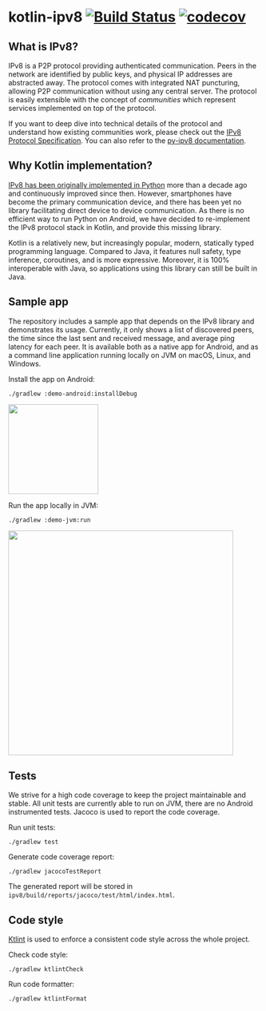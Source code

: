 # kotlin-ipv8 [![Build Status](https://github.com/MattSkala/kotlin-ipv8/workflows/build/badge.svg)](https://github.com/MattSkala/kotlin-ipv8/actions) [![codecov](https://codecov.io/gh/MattSkala/kotlin-ipv8/branch/master/graph/badge.svg)](https://codecov.io/gh/MattSkala/kotlin-ipv8)

## What is IPv8?

IPv8 is a P2P protocol providing authenticated communication. Peers in the network are identified by public keys, and physical IP addresses are abstracted away. The protocol comes with integrated NAT puncturing, allowing P2P communication without using any central server. The protocol is easily extensible with the concept of *communities* which represent services implemented on top of the protocol.

If you want to deep dive into technical details of the protocol and understand how existing communities work, please check out the [IPv8 Protocol Specification](doc/INDEX.md). You can also refer to the [py-ipv8 documentation](https://py-ipv8.readthedocs.io/en/latest/).

## Why Kotlin implementation?

[IPv8 has been originally implemented in Python](https://github.com/Tribler/py-ipv8) more than a decade ago and continuously improved since then. However, smartphones have become the primary communication device, and there has been yet no library facilitating direct device to device communication. As there is no efficient way to run Python on Android, we have decided to re-implement the IPv8 protocol stack in Kotlin, and provide this missing library.

Kotlin is a relatively new, but increasingly popular, modern, statically typed programming language. Compared to Java, it features null safety, type inference, coroutines, and is more expressive. Moreover, it is 100% interoperable with Java, so applications using this library can still be built in Java.


## Sample app

The repository includes a sample app that depends on the IPv8 library and demonstrates its usage. Currently, it only shows a list of discovered peers, the time since the last sent and received message, and average ping latency for each peer. It is available both as a native app for Android, and as a command line application running locally on JVM on macOS, Linux, and Windows.

Install the app on Android:
```
./gradlew :demo-android:installDebug
```

<img src="https://raw.githubusercontent.com/MattSkala/kotlin-ipv8/add-screenshots/doc/demo-android.png" width="180">

Run the app locally in JVM:
```
./gradlew :demo-jvm:run
```

<img src="https://raw.githubusercontent.com/MattSkala/kotlin-ipv8/add-screenshots/doc/demo-jvm.png" width="450">

## Tests

We strive for a high code coverage to keep the project maintainable and stable. All unit tests are currently able to run on JVM, there are no Android instrumented tests. Jacoco is used to report the  code coverage.

Run unit tests:
```
./gradlew test
```

Generate code coverage report:
```
./gradlew jacocoTestReport
```

The generated report will be stored in `ipv8/build/reports/jacoco/test/html/index.html`.

## Code style

[Ktlint](https://ktlint.github.io/) is used to enforce a consistent code style across the whole project.

Check code style:
```
./gradlew ktlintCheck
```

Run code formatter:
```
./gradlew ktlintFormat
```
